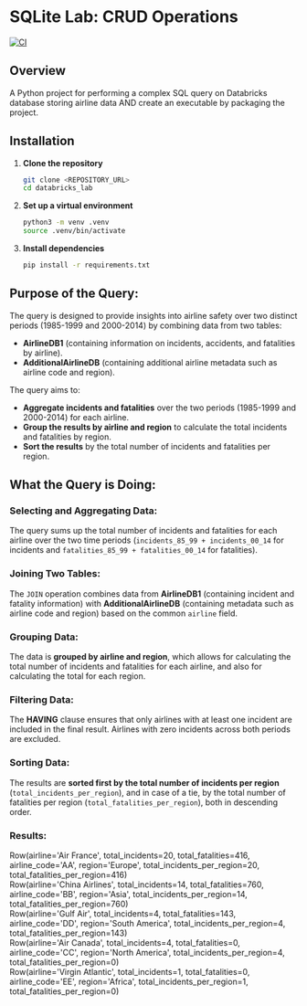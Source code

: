 # SQLite Lab: CRUD Operations

[![CI](https://github.com/TzRRR/databricks_lab/actions/workflows/cicd.yml/badge.svg)](https://github.com/TzRRR/databricks_lab/actions/workflows/cicd.yml)

## Overview

A Python project for performing a complex SQL query on Databricks database storing airline data AND create an executable by packaging the project.

## Installation

1. **Clone the repository**

   ```bash
   git clone <REPOSITORY_URL>
   cd databricks_lab
   ```

2. **Set up a virtual environment**

   ```bash
   python3 -m venv .venv
   source .venv/bin/activate
   ```

3. **Install dependencies**
   ```bash
   pip install -r requirements.txt
   ```

## Purpose of the Query:

The query is designed to provide insights into airline safety over two distinct periods (1985-1999 and 2000-2014) by combining data from two tables:

- **AirlineDB1** (containing information on incidents, accidents, and fatalities by airline).
- **AdditionalAirlineDB** (containing additional airline metadata such as airline code and region).

The query aims to:

- **Aggregate incidents and fatalities** over the two periods (1985-1999 and 2000-2014) for each airline.
- **Group the results by airline and region** to calculate the total incidents and fatalities by region.
- **Sort the results** by the total number of incidents and fatalities per region.

## What the Query is Doing:

### Selecting and Aggregating Data:

The query sums up the total number of incidents and fatalities for each airline over the two time periods (`incidents_85_99 + incidents_00_14` for incidents and `fatalities_85_99 + fatalities_00_14` for fatalities).

### Joining Two Tables:

The `JOIN` operation combines data from **AirlineDB1** (containing incident and fatality information) with **AdditionalAirlineDB** (containing metadata such as airline code and region) based on the common `airline` field.

### Grouping Data:

The data is **grouped by airline and region**, which allows for calculating the total number of incidents and fatalities for each airline, and also for calculating the total for each region.

### Filtering Data:

The **HAVING** clause ensures that only airlines with at least one incident are included in the final result. Airlines with zero incidents across both periods are excluded.

### Sorting Data:

The results are **sorted first by the total number of incidents per region** (`total_incidents_per_region`), and in case of a tie, by the total number of fatalities per region (`total_fatalities_per_region`), both in descending order.

### Results:

Row(airline='Air France', total_incidents=20, total_fatalities=416, airline_code='AA', region='Europe', total_incidents_per_region=20, total_fatalities_per_region=416)  
Row(airline='China Airlines', total_incidents=14, total_fatalities=760, airline_code='BB', region='Asia', total_incidents_per_region=14, total_fatalities_per_region=760)  
Row(airline='Gulf Air', total_incidents=4, total_fatalities=143, airline_code='DD', region='South America', total_incidents_per_region=4, total_fatalities_per_region=143)  
Row(airline='Air Canada', total_incidents=4, total_fatalities=0, airline_code='CC', region='North America', total_incidents_per_region=4, total_fatalities_per_region=0)  
Row(airline='Virgin Atlantic', total_incidents=1, total_fatalities=0, airline_code='EE', region='Africa', total_incidents_per_region=1, total_fatalities_per_region=0)
